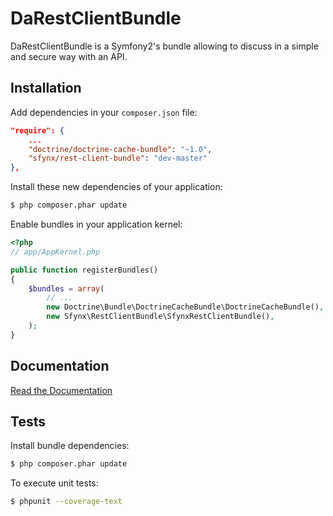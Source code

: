 DaRestClientBundle
=================

DaRestClientBundle is a Symfony2's bundle allowing to discuss in a simple and secure way with an API.


Installation
------------

Add dependencies in your `composer.json` file:
```json
"require": {
    ...
    "doctrine/doctrine-cache-bundle": "~1.0",
    "sfynx/rest-client-bundle": "dev-master"
},
```

Install these new dependencies of your application:
```sh
$ php composer.phar update
```

Enable bundles in your application kernel:
```php
<?php
// app/AppKernel.php

public function registerBundles()
{
    $bundles = array(
        // ...
        new Doctrine\Bundle\DoctrineCacheBundle\DoctrineCacheBundle(),
        new Sfynx\RestClientBundle\SfynxRestClientBundle(),
    );
}
```


Documentation
-------------

[Read the Documentation](Resources/doc/index.md)


Tests
-----

Install bundle dependencies:
```sh
$ php composer.phar update
```

To execute unit tests:
```sh
$ phpunit --coverage-text
```
